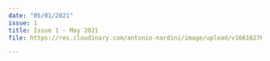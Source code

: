 ```yaml
---
date: "05/01/2021"
issue: 1
title: Issue 1 - May 2021
file: https://res.cloudinary.com/antonio-nardini/image/upload/v1661627665/Upton%20Times/Upton_May_2021_v2_A4_dr1kyi.pdf

---
```

